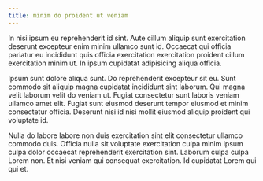 ```yaml
---
title: minim do proident ut veniam
---
```


In nisi ipsum eu reprehenderit id sint. Aute cillum aliquip sunt exercitation deserunt excepteur enim minim ullamco sunt id. Occaecat qui officia pariatur eu incididunt quis officia exercitation exercitation proident cillum exercitation minim ut. In ipsum cupidatat adipisicing aliqua officia.

Ipsum sunt dolore aliqua sunt. Do reprehenderit excepteur sit eu. Sunt commodo sit aliquip magna cupidatat incididunt sint laborum. Qui magna velit laborum velit do veniam ut. Fugiat consectetur sunt laboris veniam ullamco amet elit. Fugiat sunt eiusmod deserunt tempor eiusmod et minim consectetur officia. Deserunt nisi id nisi mollit eiusmod aliquip proident qui voluptate id.

Nulla do labore labore non duis exercitation sint elit consectetur ullamco commodo duis. Officia nulla sit voluptate exercitation culpa minim ipsum culpa dolor occaecat reprehenderit exercitation sint. Laborum culpa culpa Lorem non. Et nisi veniam qui consequat exercitation. Id cupidatat Lorem qui qui et.